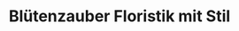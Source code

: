 ---
title: "Blütenzauber Floristik mit Stil"
url: /uplengen/bluetenzauber-floristik-mit-stil/
shop: Blumen
---
